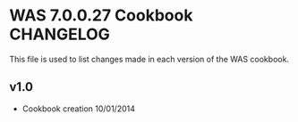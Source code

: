 WAS 7.0.0.27 Cookbook CHANGELOG
=============================
This file is used to list changes made in each version of the WAS cookbook.

v1.0
------
- Cookbook creation 10/01/2014


